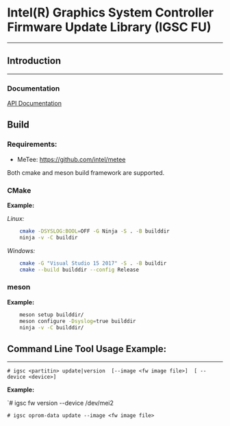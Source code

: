 # Intel(R) Graphics System Controller Firmware Update Library (IGSC FU)
--------------------------------------------------------------------------

## Introduction
---------------

### Documentation

[API Documentation](https://mesw.gitlab-pages.devtools.intel.com/fwupd/fwupd-test/ "API Documentation")

## Build

### Requirements:

  * MeTee: https://github.com/intel/metee

Both cmake and meson build framework are supported.

### CMake

**Example:**

*Linux:*

```sh
    cmake -DSYSLOG:BOOL=OFF -G Ninja -S . -B builddir
    ninja -v -C buildir
```

*Windows:*

```sh
    cmake -G "Visual Studio 15 2017" -S . -B buildir
    cmake --build builddir --config Release
```

### meson

**Example:**

```sh
    meson setup builddir/
    meson configure -Dsyslog=true builddir
    ninja -v -C builddir/
```

## Command Line Tool Usage Example:
--------------------------

`# igsc <partitin> update|version  [--image <fw image file>]  [ --device <device>]`

**Example:**

`# igsc fw version --device /dev/mei2

`# igsc oprom-data update --image <fw image file>`
